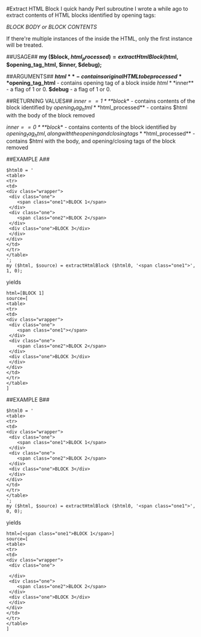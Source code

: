 #Extract HTML Block
I quick handy Perl subroutine I wrote a while ago to extract contents of HTML blocks identified by opening tags: 

*<tag>BLOCK BODY or BLOCK CONTENTS</tag>*

If there're multiple instances of the <tag> inside the HTML, only the first instance will be treated.

##USAGE##
**my ($block, $html_processed) = extractHtmlBlock ($html, $opening_tag_html, $inner, $debug);**

##ARGUMENTS##
**$html** - contains original HTML to be processed
**$opening_tag_html** - contains opening tag of a block inside $html
**$inner** - a flag of 1 or 0. 
**$debug** - a flag of 1 or 0. 

##RETURNING VALUES##
*$inner == 1*
**$block** - contains contents of the block identified by $opening_tag_html
**$html_processed** - contains $html with the body of the block removed

*$inner == 0*
**$block** - contains contents of the block identified by $opening_tag_html, along with the opening and closing tags
**$html_processed** - contains $html with the body, and opening/closing tags of the block removed


##EXAMPLE A##
```
$html0 = '
<table>
<tr>
<td>
<div class="wrapper">
 <div class="one">
    <span class="one1">BLOCK 1</span>
 </div>
 <div class="one">
    <span class="one2">BLOCK 2</span>
 </div>
 <div class="one">BLOCK 3</div>
 </div>
</div>
</td>
</tr>
</table>
';
my ($html, $source) = extractHtmlBlock ($html0, '<span class="one1">', 1, 0);
```

yields

```
html=[BLOCK 1]
source=[
<table>
<tr>
<td>
<div class="wrapper">
 <div class="one">
    <span class="one1"></span>
 </div>
 <div class="one">
    <span class="one2">BLOCK 2</span>
 </div>
 <div class="one">BLOCK 3</div>
 </div>
</div>
</td>
</tr>
</table>
]
```


##EXAMPLE B##
```
$html0 = '
<table>
<tr>
<td>
<div class="wrapper">
 <div class="one">
    <span class="one1">BLOCK 1</span>
 </div>
 <div class="one">
    <span class="one2">BLOCK 2</span>
 </div>
 <div class="one">BLOCK 3</div>
 </div>
</div>
</td>
</tr>
</table>
';
my ($html, $source) = extractHtmlBlock ($html0, '<span class="one1">', 0, 0);
```

yields

```
html=[<span class="one1">BLOCK 1</span>]
source=[
<table>
<tr>
<td>
<div class="wrapper">
 <div class="one">

 </div>
 <div class="one">
    <span class="one2">BLOCK 2</span>
 </div>
 <div class="one">BLOCK 3</div>
 </div>
</div>
</td>
</tr>
</table>
]
```